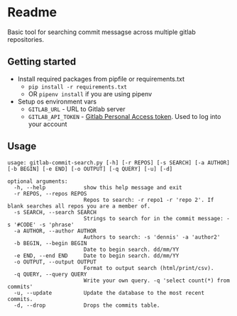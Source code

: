 # Readme
Basic tool for searching commit messagse across multiple gitlab repositories.

## Getting started
  * Install required packages from pipfile or requirements.txt
    * `pip install -r requirements.txt`
    * OR `pipenv install` if you are using pipenv
  * Setup os environment vars 
    * `GITLAB_URL` - URL to Gitlab server
    * `GITLAB_API_TOKEN` - [Gitlab Personal Access token](https://docs.gitlab.com/ee/user/profile/personal_access_tokens.html). Used to log into your account
     
## Usage
```
usage: gitlab-commit-search.py [-h] [-r REPOS] [-s SEARCH] [-a AUTHOR] [-b BEGIN] [-e END] [-o OUTPUT] [-q QUERY] [-u] [-d]

optional arguments:
  -h, --help            show this help message and exit
  -r REPOS, --repos REPOS
                        Repos to search: -r repo1 -r 'repo 2'. If blank searches all repos you are a member of.
  -s SEARCH, --search SEARCH
                        Strings to search for in the commit message: -s '#CODE' -s 'phrase'
  -a AUTHOR, --author AUTHOR
                        Authors to search: -s 'dennis' -a 'author2'
  -b BEGIN, --begin BEGIN
                        Date to begin search. dd/mm/YY
  -e END, --end END     Date to begin search. dd/mm/YY
  -o OUTPUT, --output OUTPUT
                        Format to output search (html/print/csv).
  -q QUERY, --query QUERY
                        Write your own query. -q 'select count(*) from commits'
  -u, --update          Update the database to the most recent commits.
  -d, --drop            Drops the commits table.
  ```
